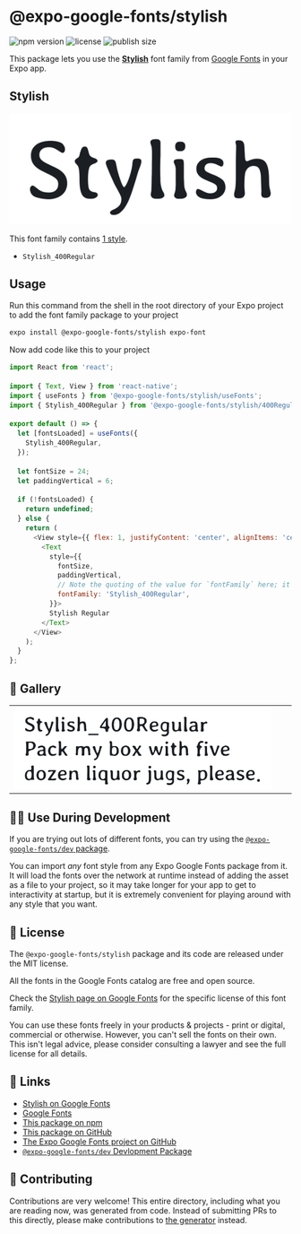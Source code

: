 # @expo-google-fonts/stylish

![npm version](https://flat.badgen.net/npm/v/@expo-google-fonts/stylish)
![license](https://flat.badgen.net/github/license/expo/google-fonts)
![publish size](https://flat.badgen.net/packagephobia/install/@expo-google-fonts/stylish)

This package lets you use the [**Stylish**](https://fonts.google.com/specimen/Stylish) font family from [Google Fonts](https://fonts.google.com/) in your Expo app.

## Stylish

![Stylish](./font-family.png)

This font family contains [1 style](#-gallery).

- `Stylish_400Regular`

## Usage

Run this command from the shell in the root directory of your Expo project to add the font family package to your project
```sh
expo install @expo-google-fonts/stylish expo-font
```

Now add code like this to your project
```js
import React from 'react';

import { Text, View } from 'react-native';
import { useFonts } from '@expo-google-fonts/stylish/useFonts';
import { Stylish_400Regular } from '@expo-google-fonts/stylish/400Regular';

export default () => {
  let [fontsLoaded] = useFonts({
    Stylish_400Regular,
  });

  let fontSize = 24;
  let paddingVertical = 6;

  if (!fontsLoaded) {
    return undefined;
  } else {
    return (
      <View style={{ flex: 1, justifyContent: 'center', alignItems: 'center' }}>
        <Text
          style={{
            fontSize,
            paddingVertical,
            // Note the quoting of the value for `fontFamily` here; it expects a string!
            fontFamily: 'Stylish_400Regular',
          }}>
          Stylish Regular
        </Text>
      </View>
    );
  }
};

```

## 🔡 Gallery


||||
|-|-|-|
|![Stylish_400Regular](.//400Regular/Stylish_400Regular.ttf.png)||||


## 👩‍💻 Use During Development

If you are trying out lots of different fonts, you can try using the [`@expo-google-fonts/dev` package](https://github.com/freeboub/google-fonts/tree/master/font-packages/dev#readme).

You can import *any* font style from any Expo Google Fonts package from it. It will load the fonts
over the network at runtime instead of adding the asset as a file to your project, so it may take longer
for your app to get to interactivity at startup, but it is extremely convenient
for playing around with any style that you want.

## 📖 License

The `@expo-google-fonts/stylish` package and its code are released under the MIT license.

All the fonts in the Google Fonts catalog are free and open source.

Check the [Stylish page on Google Fonts](https://fonts.google.com/specimen/Stylish) for the specific license of this font family.

You can use these fonts freely in your products & projects - print or digital, commercial or otherwise. However, you can't sell the fonts on their own. This isn't legal advice, please consider consulting a lawyer and see the full license for all details.

## 🔗 Links

- [Stylish on Google Fonts](https://fonts.google.com/specimen/Stylish)
- [Google Fonts](https://fonts.google.com/)
- [This package on npm](https://www.npmjs.com/package/@expo-google-fonts/stylish)
- [This package on GitHub](https://github.com/freeboub/google-fonts/tree/master/font-packages/stylish)
- [The Expo Google Fonts project on GitHub](https://github.com/freeboub/google-fonts)
- [`@expo-google-fonts/dev` Devlopment Package](https://github.com/freeboub/google-fonts/tree/master/font-packages/dev)

## 🤝 Contributing

Contributions are very welcome! This entire directory, including what you are reading now, was generated from code. Instead of submitting PRs to this directly, please make contributions to [the generator](https://github.com/freeboub/google-fonts/tree/master/packages/generator) instead.
